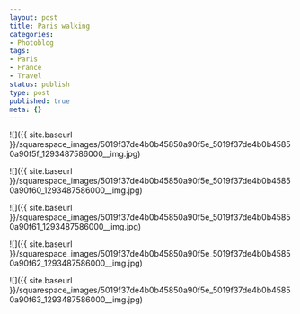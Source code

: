 ```yaml
---
layout: post
title: Paris walking
categories:
- Photoblog
tags:
- Paris
- France
- Travel
status: publish
type: post
published: true
meta: {}
---
```


![]({{ site.baseurl }}/squarespace_images/5019f37de4b0b45850a90f5e_5019f37de4b0b45850a90f5f_1293487586000__img.jpg)

![]({{ site.baseurl }}/squarespace_images/5019f37de4b0b45850a90f5e_5019f37de4b0b45850a90f60_1293487586000__img.jpg)

![]({{ site.baseurl }}/squarespace_images/5019f37de4b0b45850a90f5e_5019f37de4b0b45850a90f61_1293487586000__img.jpg)
   
![]({{ site.baseurl }}/squarespace_images/5019f37de4b0b45850a90f5e_5019f37de4b0b45850a90f62_1293487586000__img.jpg)
   
![]({{ site.baseurl }}/squarespace_images/5019f37de4b0b45850a90f5e_5019f37de4b0b45850a90f63_1293487586000__img.jpg)

